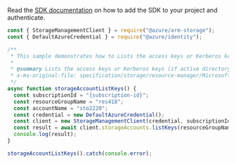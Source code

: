 Read the [SDK documentation](https://github.com/Azure/azure-sdk-for-js/blob/%40azure%2Farm-storage_17.2.0/sdk/storage/arm-storage/README.md) on how to add the SDK to your project and authenticate.

```javascript
const { StorageManagementClient } = require("@azure/arm-storage");
const { DefaultAzureCredential } = require("@azure/identity");

/**
 * This sample demonstrates how to Lists the access keys or Kerberos keys (if active directory enabled) for the specified storage account.
 *
 * @summary Lists the access keys or Kerberos keys (if active directory enabled) for the specified storage account.
 * x-ms-original-file: specification/storage/resource-manager/Microsoft.Storage/stable/2021-09-01/examples/StorageAccountListKeys.json
 */
async function storageAccountListKeys() {
  const subscriptionId = "{subscription-id}";
  const resourceGroupName = "res418";
  const accountName = "sto2220";
  const credential = new DefaultAzureCredential();
  const client = new StorageManagementClient(credential, subscriptionId);
  const result = await client.storageAccounts.listKeys(resourceGroupName, accountName);
  console.log(result);
}

storageAccountListKeys().catch(console.error);
```
